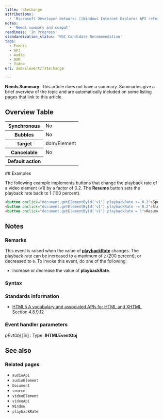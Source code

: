 ```yaml
---
title: ratechange
attributions:
  - 'Microsoft Developer Network: [[Windows Internet Explorer API reference](http://msdn.microsoft.com/en-us/library/ie/hh828809%28v=vs.85%29.aspx) Article]'
notes:
  - 'Needs summary and compat'
readiness: 'In Progress'
standardization_status: 'W3C Candidate Recommendation'
tags:
  - Events
  - API
  - Audio
  - DOM
  - Video
uri: dom/Element/ratechange

---
```

**Needs Summary**: This article does not have a summary. Summaries give a brief overview of the topic and are automatically included on some listing pages that link to this article.

## Overview Table

<table class="wikitable">
<tr>
<th>
Synchronous

</th>
<td>
No

</td>
</tr>
<tr>
<th>
Bubbles

</th>
<td>
No

</td>
</tr>
<tr>
<th>
Target

</th>
<td>
dom/Element

</td>
</tr>
<tr>
<th>
Cancelable

</th>
<td>
No

</td>
</tr>
<tr>
<th>
Default action

</th>
<td>
</td>
</tr>
</table>
## Examples

The following example implements buttons that change the playback rate of a video element (v1) by a factor of 0.2. The **Resume** button sets the playback rate back to 1 (100 percent).

``` html
<button onclick="document.getElementById('v1').playbackRate += 0.2">Speed Up</button>
<button onclick="document.getElementById('v1').playbackRate -= 0.2">Slow Down</button>
<button onclick="document.getElementById('v1').playbackRate = 1">Resume</button>
```

## Notes

### Remarks

This event is raised when the value of [**playbackRate**](/dom/HTMLMediaElement/playbackRate) changes. The playback rate can be increased to a maximum of `2` (200 percent), or decreased to `0`. To invoke this event, do one of the following:

-   Increase or decrease the value of **playbackRate**.

### Syntax

### Standards information

-   [HTML5 A vocabulary and associated APIs for HTML and XHTML](http://go.microsoft.com/fwlink/p/?linkid=221374), Section 4.8.9.12

### Event handler parameters

*pEvtObj* [in]
:   Type: ****IHTMLEventObj****

## See also

### Related pages

-   `audioApi`
-   `audioElement`
-   `Document`
-   `source`
-   `videoElement`
-   `videoApi`
-   `Window`
-   `playbackRate`
